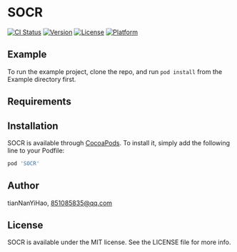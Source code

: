 # SOCR

[![CI Status](https://img.shields.io/travis/tianNanYiHao/SOCR.svg?style=flat)](https://travis-ci.org/tianNanYiHao/SOCR)
[![Version](https://img.shields.io/cocoapods/v/SOCR.svg?style=flat)](https://cocoapods.org/pods/SOCR)
[![License](https://img.shields.io/cocoapods/l/SOCR.svg?style=flat)](https://cocoapods.org/pods/SOCR)
[![Platform](https://img.shields.io/cocoapods/p/SOCR.svg?style=flat)](https://cocoapods.org/pods/SOCR)

## Example

To run the example project, clone the repo, and run `pod install` from the Example directory first.

## Requirements

## Installation

SOCR is available through [CocoaPods](https://cocoapods.org). To install
it, simply add the following line to your Podfile:

```ruby
pod 'SOCR'
```

## Author

tianNanYiHao, 851085835@qq.com

## License

SOCR is available under the MIT license. See the LICENSE file for more info.
